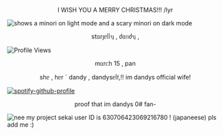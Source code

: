 <p align="center">I WISH YOU A MERRY CHRISTMAS!!! /lyr</p>




<picture>
 <source media="(prefers-color-scheme: dark)" [srcset="(https://files.catbox.moe/24c4qe.png)">
 <source media="(prefers-color-scheme: light)" srcset="https://files.catbox.moe/hx3f76.png">
 <img alt="shows a minori on light mode and a scary minori on dark mode" src="https://files.catbox.moe/24c4qe.png">
</picture>


<p align="center">s𝗍ᥲrȷᥱᥣᥣᥡ , ძᥲᥒძᥡ ,</p>

![Profile Views](https://komarev.com/ghpvc/?username=starjelly&color=b8c0ff)

<p align="center">mᥲrᥴһ 15 , pan</p>

<p align="center">sһᥱ , һᥱr ˊ dandy , dandysᥱᥣ𝖿,!! im dandys official wife!</p>


[![spotify-github-profile](https://spotify-github-profile.kittinanx.com/api/view?uid=31uk2jsu2ijbjj35ijv7mokxi37a&cover_image=true&theme=spotify-embed&show_offline=false&background_color=91ba72&interchange=true&profanity=false&mode=dark&bar_color=c4d1a1&bar_color_cover=true)](https://spotify-github-profile.kittinanx.com/api/view?uid=31uk2jsu2ijbjj35ijv7mokxi37a&redirect=true)
 

<p align="center">proof that im dandys 0# fan-</p>

![nee](https://files.catbox.moe/4wm8ey.jpg)
my project sekai user ID is 630706423069216780 ! (japaneese) pls add me :) 